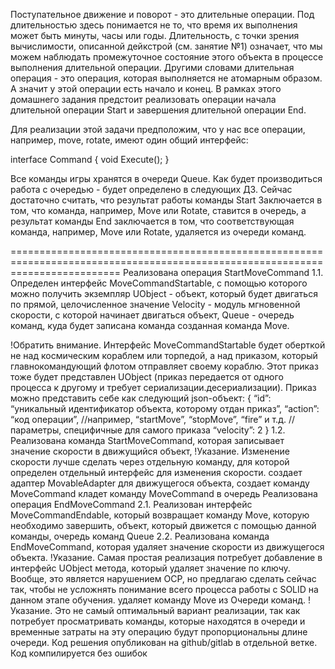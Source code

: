 Поступательное движение и поворот - это длительные операции. Под длительностью здесь понимается не то, что время их выполнения может быть минуты, часы или годы. Длительность, с точки зрения вычислимости, описанной дейкстрой (см. занятие №1) означает, что мы можем наблюдать промежуточное состояние этого объекта в процессе выполнения длительной операции. Другими словами длительная операция - это операция, которая выполняется не атомарным образом. А значит у этой операции есть начало и конец. В рамках этого домашнего задания предстоит реализовать операции начала длительной операции Start и завершения длительной операции End.

Для реализации этой задачи предположим, что у нас все операции, например, move, rotate, имеют один общий интерфейс:

interface Command
{
	void Execute();
}  

Все команды игры хранятся в очереди Queue. Как будет производиться работа с очередью - будет определено в следующих ДЗ. Сейчас достаточно считать, что результат работы команды Start Заключается в том, что команда, например, Move или Rotate, ставится в очередь, а результат команды End заключается в том, что соответствующая команда, например,  Move или Rotate, удаляется из очереди команд.

===============================================================================================================================
Реализована операция StartMoveCommand
1.1. Определен интерфейс MoveCommandStartable, с помощью которого можно получить экземпляр UObject - объект, который будет двигаться по прямой, целочисленное значение Velocity - модуль мгновенной скорости, с которой начинает двигаться объект, Queue<Command> - очередь команд, куда будет записана команда созданная команда Move. 

!Обратить внимание. Интерфейс MoveCommandStartable будет оберткой не над космическим кораблем или торпедой, а над приказом, который главнокомандующий флотом отправляет своему кораблю. Этот приказ тоже будет представлен UObject (приказ передается от одного процесса к другому и требует сериализации.десериализации). Приказ можно представить себе как следующий json-объект:
{
	“id”: “уникальный идентификатор объекта, которому отдан приказ”,
“action”: “код операции”, //например, “startMove”, “stopMove”, “fire” и т.д.
// параметры, специфичные для самого приказа
“velocity”: 2
}
1.2. Реализована команда StartMoveCommand, которая
записывает значение скорости в движущийся объект,
!Указание. Изменение скорости лучше сделать через отдельную команду, для которой определен отдельный интерфейс для изменения скорости.
создает адаптер MovableAdapter для движущегося объекта, 
создает команду MoveCommand
кладет команду MoveCommand в очередь
Реализована операция EndMoveCommand
2.1. Реализован интерфейс MoveCommandEndable, который возвращает команду Move, которую необходимо завершить, объект, который движется с помощью данной команды, очередь команд Queue<Command>
2.2. Реализована команда EndMoveCommand, которая
удаляет значение скорости из движущегося объекта.
!Указание. Самая простая реализация потребует добавление в интерфейс UObject метода, который удаляет значение по ключу. Вообще, это является нарушением OCP, но предлагаю сделать сейчас так, чтобы не усложнять понимание всего процесса работы с SOLID на данном этапе обучения.
удаляет команду Move из Очереди команд.
!Указание. Это не самый оптимальный вариант реализации, так как потребует просматривать команды, которые находятся в очереди и временные затраты на эту операцию будут пропорциональны длине очереди.
Код решения опубликован на github/gitlab в отдельной ветке.
Код компилируется без ошибок
